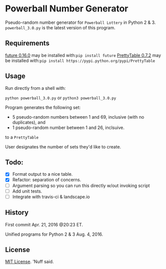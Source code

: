 # Powerball Number Generator 

Pseudo-random number generator for `Powerball Lottery` in Python 2 & 3.
`powerball_3.0.py` is the latest version of this program. 

## Requirements 

[future 0.16.0](https://pypi.python.org/pypi/future) may be installed with:`pip install future` 
[PrettyTable 0.7.2](https://pypi.python.org/pypi/PrettyTable) may be installed with:`pip install https://pypi.python.org/pypi/PrettyTable`

## Usage 

Run directly from a shell with:
 
`python powerball_3.0.py` or `python3 powerball_3.0.py`

Program generates the following set:

* 5 pseudo-random numbers between 1 and 69, inclusive (with no duplicates), and
* 1 pseudo-random number between 1 and 26, inclsuive. 

to a `PrettyTable` 

User designates the number of sets they'd like to create.

## Todo: 

- [x] Format output to a nice table.
- [x] Refactor: separation of concerns. 
- [ ] Argument parsing so you can run this directly w/out invoking script 
- [ ] Add unit tests.
- [ ] Integrate with travis-ci & landscape.io 

## History 

First commit Apr. 21, 2016 @20:23 ET. 

Unified programs for Python 2 & 3 Aug. 4, 2016.  

## License 

[MIT License](https://opensource.org/licenses/MIT). 'Nuff said.  
